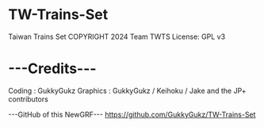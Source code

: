 # TW-Trains-Set

Taiwan Trains Set
COPYRIGHT 2024 Team TWTS
License: GPL v3

# ---Credits---

Coding : GukkyGukz
Graphics : GukkyGukz / Keihoku / Jake and the JP+ contributors


---GitHub of this NewGRF---
https://github.com/GukkyGukz/TW-Trains-Set
